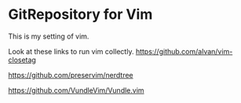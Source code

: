 # GitRepository for Vim
This is my setting of vim.

Look at these links to run vim collectly.
https://github.com/alvan/vim-closetag

https://github.com/preservim/nerdtree

https://github.com/VundleVim/Vundle.vim
